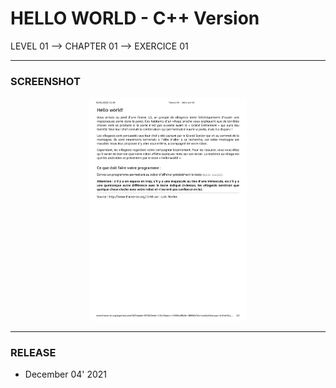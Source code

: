 # HELLO WORLD - C++ Version
LEVEL 01 --> CHAPTER 01 --> EXERCICE 01

---
### **SCREENSHOT**

<div align="center">
    <img
        src="https://github.com/Ayckinn/CPP/blob/main/FRANCE_IOI/LEVEL_01/Chapter_01/01_hello_world/todo.pdf"
        alt="DEMO"
        style="width:50%">
</div>

---
### **RELEASE**

- December 04' 2021